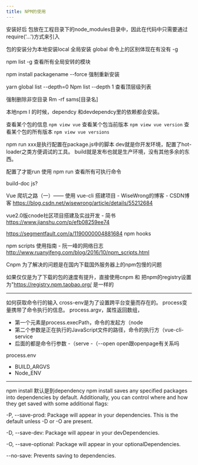 ```yaml
---
title: NPM的使用
---
```

安装好后  包放在工程目录下的node_modules目录中，因此在代码中只需要通过require('…')方式来引入

包的安装分为本地安装local  全局安装 global 
命令上的区别体现在有没有 -g

npm list -g 查看所有全局安转的模块

npm install packagename --force 强制重新安装


yarn global list --depth=0
Npm list --depth 1 查看顶层级列表

强制删除非空目录
Rm -rf sams[目录名]

本地npm I 的时候，dependcy 和devdependcy里的依赖都会安装。



查看某个包的信息
`npm view vue`
查看某个包当前版本
`npm view vue version`
查看某个包的所有版本
`npm view vue versions`

npm run xxx是执行配置在package.js中的脚本
dev就是你开发环境，配置了hot-loader之类方便调试的工具。
build就是发布也就是生产环境，没有其他多余的东西。

配置了才能run 使用 npm run 查看所有可执行命令

build-doc  js?

Vue 爬坑之路（一）—— 使用 vue-cli 搭建项目 - WiseWrong的博客 - CSDN博客
https://blog.csdn.net/wisewrong/article/details/55212684

vue2.0版cnode社区项目搭建及实战开发 - 简书
https://www.jianshu.com/p/efb08259ee74



https://segmentfault.com/a/1190000004881684
npm hooks

npm scripts 使用指南 - 阮一峰的网络日志
http://www.ruanyifeng.com/blog/2016/10/npm_scripts.html


Cnpm 为了解决的问题是在国内下载国外服务器上的npm包慢的问题

如果仅仅是为了下载的包的速度有提升，直接使用cnpm 和 把npm的registry设置为"https://registry.npm.taobao.org/ 是一样的

---

如何获取命令行的输入
cross-env是为了设置跨平台变量而存在的。
process变量携带了命令执行的信息。
process.argv，属性返回数组，
- 第一个元素是process.execPath，命令的发起方（node
- 第二个参数是正在执行的JavaScript文件的路径，命令的执行方（vue-cli-service
- 后面的都是命令行参数
  -（serve
  -（--open open跟openpage有关系吗


process.env
- BUILD_ARGVS
- Node_ENV


---

npm install 默认是到dependency
npm install saves any specified packages into dependencies by default. Additionally, you can control where and how they get saved with some additional flags:

-P, --save-prod: Package will appear in your dependencies. This is the default unless -D or -O are present.

-D, --save-dev: Package will appear in your devDependencies.

-O, --save-optional: Package will appear in your optionalDependencies.

--no-save: Prevents saving to dependencies.
